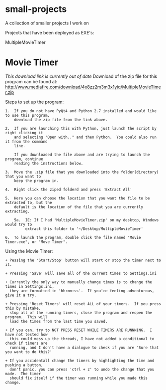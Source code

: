 small-projects
==============

A collection of smaller projects I work on

Projects that have been deployed as EXE's:

   MultipleMovieTimer

Movie Timer
===========
*This download link is currently out of date* 
Download of the zip file for this program can be found at:
http://www.mediafire.com/download/4x8zz2m3m3x1yiq/MultipleMovieTimer.zip

Steps to set up the program:
    
    1.  If you do not have PyQt4 and Python 2.7 installed and would like to use this program,
        download the zip file from the link above.
    
    2.  If you are launching this with Python, just launch the script by right clicking it 
        and selecting 'Open with.." and then Python.  You could also run it from the command 
        line.
        
        If you downloaded the file above and are trying to launch the program, continue 
        reading the instructions below.
        
    3.  Move the .zip file that you downloaded into the folder(directory) that you want to 
        keep the program in.
    
    4.  Right click the ziped folderd and press 'Extract All'
    
    5.  Here you can choose the location that you want the file to be extracted to, but the
        default is the location of the file that you are currently extracting.
        
        5a.  IE: If I had 'MultipleMovieTimer.zip' on my desktop, Windows would try to 
             extract this folder to '~/Desktop/MultipleMovieTimer'
    
    6.  To launch the program, double click the file named "Movie Timer.exe", or "Move Timer".
    
Using the Movie Timer:
    
    + Pessing the 'Start/Stop' button will start or stop the timer next to it.
    
    + Pressing 'Save' will save all of the current times to Settings.ini
    
    + Currently the only way to manually change times is to change the times in Settings.ini,
      they are formatted in 'hh:mm:ss'.  If you're feeling adventurous, give it a try.
    
    + Pressing 'Reset Timers' will reset ALL of your timers.  If you press this by mistake, 
      stop all of the running timers, close the program and reopen the program.  This will 
      load the times from the last time you saved.
    
    + If you can, try to NOT PRESS RESET WHILE TIMERS ARE RUNNNING.  I have not tested how
      this could mess up the threads, I have not added a conditional to check if timers are
      running, and I don't have a dialogue to check if you are 'Sure that you want to do this?'
      
    + If you accidentall change the timers by highlighting the time and pushing a button, 
      don't panic, you can press 'ctrl + z' to undo the change that you made.  The timer 
      should fix itself if the timer was running while you made this change.
